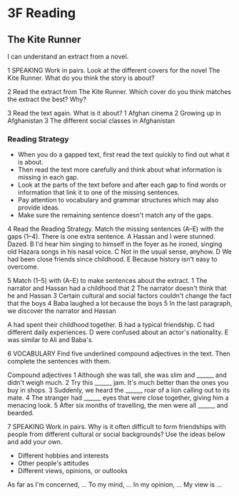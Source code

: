 # 3F Reading

## The Kite Runner
I can understand an extract from a novel.

1 SPEAKING Work in pairs. Look at the different covers for the novel The Kite Runner. What do you think the story is about?

2 Read the extract from The Kite Runner. Which cover do you think matches the extract the best? Why?

3 Read the text again. What is it about?
1 Afghan cinema
2 Growing up in Afghanistan
3 The different social classes in Afghanistan

### Reading Strategy
- When you do a gapped text, first read the text quickly to find out what it is about.
- Then read the text more carefully and think about what information is missing in each gap.
- Look at the parts of the text before and after each gap to find words or information that link it to one of the missing sentences.
- Pay attention to vocabulary and grammar structures which may also provide ideas.
- Make sure the remaining sentence doesn't match any of the gaps.

4 Read the Reading Strategy. Match the missing sentences (A–E) with the gaps (1–4). There is one extra sentence.
A Hassan and I were stunned. Dazed.
B I'd hear him singing to himself in the foyer as he ironed, singing old Hazara songs in his nasal voice.
C Not in the usual sense, anyhow.
D We had been close friends since childhood.
E Because history isn't easy to overcome.

5 Match (1–5) with (A–E) to make sentences about the extract.
1 The narrator and Hassan had a childhood that
2 The narrator doesn't think that he and Hassan
3 Certain cultural and social factors couldn't change the fact that the boys
4 Baba laughed a lot because the boys
5 In the last paragraph, we discover the narrator and Hassan

A had spent their childhood together.
B had a typical friendship.
C had different daily experiences.
D were confused about an actor's nationality.
E was similar to Ali and Baba's.

6 VOCABULARY Find five underlined compound adjectives in the text. Then complete the sentences with them.

Compound adjectives
1 Although she was tall, she was slim and ______ and didn't weigh much.
2 Try this ______ jam. It's much better than the ones you buy in shops.
3 Suddenly, we heard the ______ roar of a lion calling out to its mate.
4 The stranger had ______ eyes that were close together, giving him a menacing look.
5 After six months of travelling, the men were all ______ and bearded.

7 SPEAKING Work in pairs. Why is it often difficult to form friendships with people from different cultural or social backgrounds? Use the ideas below and add your own.
- Different hobbies and interests
- Other people's attitudes
- Different views, opinions, or outlooks

As far as I'm concerned, ...
To my mind, ...
In my opinion, ...
My view is ...